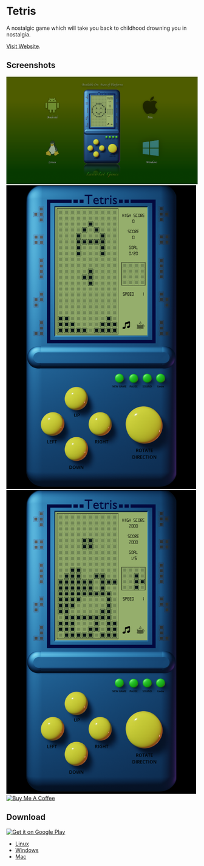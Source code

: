 # Tetris
A nostalgic game which will take you back to childhood drowning you in nostalgia.

[Visit Website](https://lancerlotgames.github.io/LancerLot/).

## Screenshots
<a href="https://youtu.be/hFyJoi6QFik?si=sFSxwVUX-MwaE7yC" target="_blank">
<img src="tetrisAvailable.png" alt="ScreenShot" width="1000px">
</a>
<img src="tetris_sc1.png" alt="ScreenShot1" width="500px">
<img src="tetris_sc2.png" alt="ScreenShot1" width="500px">


<a href="https://www.buymeacoffee.com/lancerlot" target="_blank">
<img src="https://cdn.buymeacoffee.com/buttons/v2/default-green.png" alt="Buy Me A Coffee" width="200px">
</a>


## Download
<a href='https://play.google.com/store/apps/details?id=org.godotengine.tetron&pcampaignid=pcampaignidMKT-Other-global-all-co-prtnr-py-PartBadge-Mar2515-1'>
    <img alt='Get it on Google Play' src='https://play.google.com/intl/en_us/badges/static/images/badges/en_badge_web_generic.png' width="200px" />
</a>

* [Linux](Tetris.x86_64)
* [Windows](Tetrir.exe)
* [Mac](Tetris.dmg)